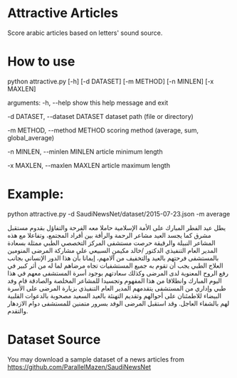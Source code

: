 # Attractive Articles

Score arabic articles based on letters' sound source. 

# How to use

python attractive.py [-h] [-d DATASET] [-m METHOD] [-n MINLEN] [-x MAXLEN]

arguments:
  -h, --help            show this help message and exit
  
  -d DATASET, --dataset DATASET
                        dataset path (file or directory)
  
  -m METHOD, --method METHOD
                        scoring method (average, sum, global_average)
  
  -n MINLEN, --minlen MINLEN
                        article minimum length
  
  -x MAXLEN, --maxlen MAXLEN
                        article maximum length

# Example:
python attractive.py -d SaudiNewsNet/dataset/2015-07-23.json -m average

يطل عيد الفطر المبارك على الأمة الإسلامية حاملا معه الفرحة والتفاؤل بقدوم مستقبل مشرق كما يجسد العيد مشاعر الرحمة والرأفة بين أفراد المجتمع، وتفاعلا مع هذه المشاعر النبيلة والرقيقة حرصت مستشفى المركز التخصصي الطبي ممثلة بسعادة المدير العام التنفيذي الدكتور /خالد مكيمن السبيعي على مشاركة المرضى المنومين بالمستشفى فرحتهم بالعيد والتخفيف من آلامهم، إيمانا بأن هذا الدور الإنساني بجانب العلاج الطبي يجب أن تقوم به جميع المستشفيات تجاه مرضاهم لما له من أثر كبير في رفع الروح المعنوية لدى المرضى وكذلك سعادتهم بوجود أسرة المستشفى معهم في هذا اليوم المبارك وانطلاقا من هذا المفهوم وتجسيدا للمشاعر المخلصة والصادقة قام وفد طبي وإداري من المستشفى يتقدمهم المدير العام التنفيذي بزيارة المرضى على الأسرة البيضاء للاطمئنان على أحوالهم وتقديم التهنئة بالعيد السعيد مصحوبة بالدعوات القلبية لهم بالشفاء العاجل. وقد استقبل المرضى الوفد بسرور متمنين للمستشفى دوام الازدهار والتقدم. 

# Dataset Source

You may download a sample dataset of a news articles from 
https://github.com/ParallelMazen/SaudiNewsNet
